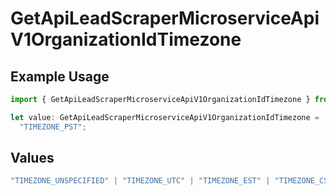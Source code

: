 # GetApiLeadScraperMicroserviceApiV1OrganizationIdTimezone

## Example Usage

```typescript
import { GetApiLeadScraperMicroserviceApiV1OrganizationIdTimezone } from "oppulence-backend-sdk/models/operations";

let value: GetApiLeadScraperMicroserviceApiV1OrganizationIdTimezone =
  "TIMEZONE_PST";
```

## Values

```typescript
"TIMEZONE_UNSPECIFIED" | "TIMEZONE_UTC" | "TIMEZONE_EST" | "TIMEZONE_CST" | "TIMEZONE_MST" | "TIMEZONE_PST" | "TIMEZONE_GMT" | "TIMEZONE_CET" | "TIMEZONE_IST" | "TIMEZONE_JST" | "TIMEZONE_AEST"
```